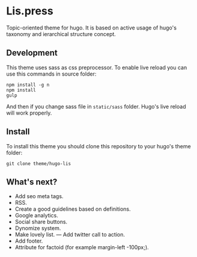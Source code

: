 # Lis.press
Topic-oriented theme for hugo. It is based on active usage of hugo's taxonomy and ierarchical structure concept.

## Development
This theme uses sass as css preprocessor. To enable live reload you can use this commands in source folder:

```
npm install -g n
npm install
gulp
```

And then if you change sass file in `static/sass` folder. Hugo's live reload will work properly.

## Install
To install this theme you should clone this repository to your hugo's theme folder:

```
git clone theme/hugo-lis
```

## What's next?
- Add seo meta tags.
- RSS.
- Create a good guidelines based on definitions.
- Google analytics.
- Social share buttons.
- Dynomize system.
- Make lovely list.
— Add twitter call to action.
- Add footer.
- Attribute for factoid (for example margin-left -100px;).